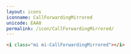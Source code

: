 ```yaml
---
layout: icons
iconname: CallForwardingMirrored
unicode: EAA0
permalink: /icon/CallForwardingMirrored/
---
```


``` html
<i class="mi mi-CallForwardingMirrored"></i>
```
